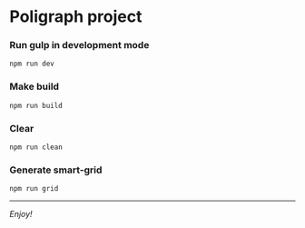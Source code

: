 # Poligraph project




### Run gulp in development mode

`npm run dev`

### Make build

`npm run build`

### Сlear

`npm run clean`

### Generate smart-grid

`npm run grid`

---

_Enjoy!_
